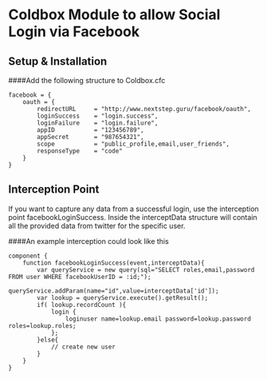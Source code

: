 Coldbox Module to allow Social Login via Facebook
================

Setup & Installation
---------------------

####Add the following structure to Coldbox.cfc

    facebook = {
        oauth = {
            redirectURL     = "http://www.nextstep.guru/facebook/oauth",
            loginSuccess    = "login.success",
            loginFailure    = "login.failure",
            appID           = "123456789",
            appSecret       = "987654321",
            scope           = "public_profile,email,user_friends",
            responseType    = "code"
        }
    }

Interception Point
---------------------
If you want to capture any data from a successful login, use the interception point facebookLoginSuccess. Inside the interceptData structure will contain all the provided data from twitter for the specific user.

####An example interception could look like this

    component {
        function facebookLoginSuccess(event,interceptData){
            var queryService = new query(sql="SELECT roles,email,password FROM user WHERE facebookUserID = :id;");
                queryService.addParam(name="id",value=interceptData['id']);
            var lookup = queryService.execute().getResult();
            if( lookup.recordCount ){
                login {
                    loginuser name=lookup.email password=lookup.password roles=lookup.roles;
                };
            }else{
                // create new user
            }
        }
    }

